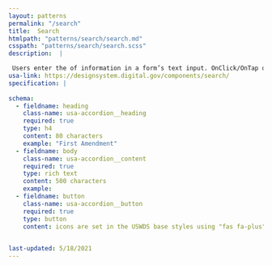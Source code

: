 ```yaml
---
layout: patterns
permalink: "/search"
title:  Search
htmlpath: "patterns/search/search.md"
csspath: "patterns/search/search.scss"
description:  |

 Users enter the of information in a form’s text input. OnClick/OnTap of button information is entered.
usa-link: https://designsystem.digital.gov/components/search/
specification: |
  
schema: 
  - fieldname: heading
    class-name: usa-accordion__heading
    required: true
    type: h4
    content: 80 characters
    example: "First Amendment"
  - fieldname: body
    class-name: usa-accordion__content
    required: true
    type: rich text
    content: 500 characters
    example: 
  - fieldname: button
    class-name: usa-accordion__button
    required: true
    type: button
    content: icons are set in the USWDS base styles using "fas fa-plus" and "fas fa-minus".
 

last-updated: 5/18/2021
---
```

<!--- if extra information is needed for this pattern, write here in Markdown. -->
<!--- to learn markdown format go to https://docs.github.com/en/github/writing-on-github/basic-writing-and-formatting-syntax -->


